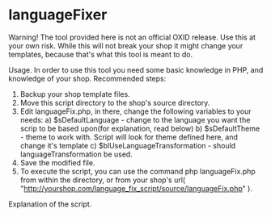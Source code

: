 languageFixer
=============

Warning! The tool provided here is not an official OXID release. Use this at your own risk. While this will 
not break your shop it might change your templates, because that's what this tool is meant to do.

Usage.
In order to use this tool you need some basic knowledge in PHP, and knowledge of your shop.
Recommended steps:
1. Backup your shop template files.
2. Move this script directory to the shop's source directory.
3. Edit languageFix.php, in there, change the following variables to your needs:
   a) $sDefaultLanguage - change to the language you want the scrip to be based upon(for explanation, read below)
   b) $sDefaultTheme - theme to work with. Script will look for theme defined here, and change it's template
   c) $blUseLanguageTransformation - should languageTransformation be used.
4. Save the modified file.
5. To execute the script, you can use the command php languageFix.php from within the directory, 
or from your shop's url( "http://yourshop.com/language_fix_script/source/languageFix.php"  ).

Explanation of the script.

